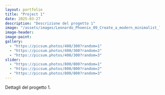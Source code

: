 ```yaml
---
layout: portfolio
title: "Project 1"
date: 2025-03-27
description: "Descrizione del progetto 1"
image: "/assets/images/Leonardo_Phoenix_09_Create_a_modern_minimalist_logo_for_an_eco_1.jpg"
image-header:
image-paint:
gallery:
  - "https://picsum.photos/400/300?random=1"
  - "https://picsum.photos/400/300?random=2"
  - "https://picsum.photos/400/300?random=3"
slider:
  - "https://picsum.photos/800/800?random=1"
  - "https://picsum.photos/800/800?random=2"
  - "https://picsum.photos/800/800?random=3"
---
```


Dettagli del progetto 1.
